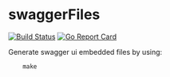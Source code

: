 # swaggerFiles

[![Build Status](https://github.com/swaggo/files/actions/workflows/ci.yml/badge.svg?branch=master)](https://github.com/features/actions)
[![Go Report Card](https://goreportcard.com/badge/github.com/swaggo/files)](https://goreportcard.com/report/github.com/swaggo/files)

Generate swagger ui embedded files by using:
```
	make
```